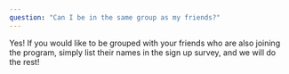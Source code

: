 ```yaml
---
question: "Can I be in the same group as my friends?"
---
```


Yes! If you would like to be grouped with your friends who are also joining the program, simply list their names in the sign up survey, and we will do the rest!

